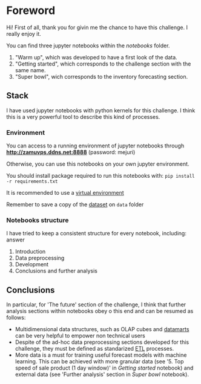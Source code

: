 # Foreword

Hi! First of all, thank you for givin me the chance to have this challenge. I really enjoy it. 

You can find three jupyter notebooks within the *notebooks* folder.

1. "Warm up", which was developed to have a first look of the data.
2. "Getting started", which corresponds to the challenge section with the same name.
3. "Super bowl", wich corresponds to the inventory forecasting section.
 

## Stack

I have used jupyter notebooks with python kernels for this challenge. I think this is a very powerful tool to describe this kind of processes.

### Environment

You can access to a running environment of jupyter notebooks through **http://zamuvps.ddns.net:8888** (password: mejuri)


Otherwise, you can use this notebooks on your own jupyter environment.

You should install package required to run this notebooks with:
`pip install -r requirements.txt`

It is recommended to use a [virtual environment](https://virtualenv.pypa.io/en/latest/)

Remember to save a copy of the [dataset](https://s3.amazonaws.com/mejuri-web/public/orders_report.csv) on `data` folder


### Notebooks structure

I have tried to keep a consistent structure for every notebook, including: 
answer 
1. Introduction
2. Data preprocessing
3. Development
4. Conclusions and further analysis


## Conclusions

In particular, for 'The future' section of the challenge, I think that further analysis sections within notebooks obey o this end and can be resumed as follows:

* Multidimensional data structures, such as OLAP cubes and [datamarts](https://en.wikipedia.org/wiki/Data_mart) can be very helpful to empower non technical users
* Despite of the ad-hoc data preprocessing sections developed for this challenge, they must be defined as standarized [ETL](https://en.wikipedia.org/wiki/Extract,_transform,_load) processes.
* More data is a must for training useful forecast models with machine learning. This can be achieved with more granular data (see '5. Top speed of sale product (1 day window)' in *Getting started* notebook) and external data (see 'Further analysis' section in *Super bowl* notebook).


